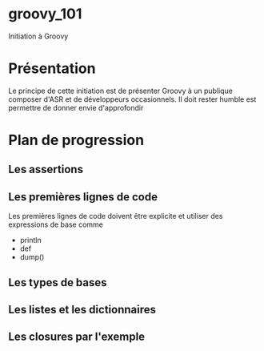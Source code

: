 groovy_101
==========
Initiation à Groovy
# Présentation
Le principe de cette initiation est de présenter Groovy à un publique composer d'ASR et de développeurs occasionnels.
Il doit rester humble est permettre de donner envie d'approfondir
# Plan de progression
## Les assertions
## Les premières lignes de code
Les premières lignes de code doivent être explicite et utiliser des expressions de base comme
* println
* def
* dump()

## Les types de bases 
## Les listes et les dictionnaires
## Les closures par l'exemple

